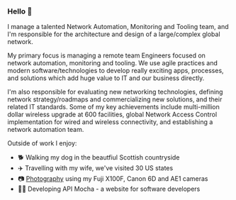 ### Hello 👋

I manage a talented Network Automation, Monitoring and Tooling team, and I'm responsible for the architecture and design of a large/complex global network.

My primary focus is managing a remote team Engineers focused on network automation, monitoring and tooling.  We use agile practices and modern software/technologies to develop really exciting apps, processes, and solutions which add huge value to IT and our business directly.  

I'm also responsible for evaluating new networking technologies, defining network strategy/roadmaps and commercializing new solutions, and their related IT standards.  Some of my key achievements include multi-million dollar wireless upgrade at 600 facilities, global Network Access Control implementation for wired and wireless connectivity, and establishing a network automation team.

Outside of work I enjoy:
- 🐕 Walking my dog in the beautfiul Scottish countryside
- ✈️ Travelling with my wife, we've visited 30 US states
- 📷 [Photography](https://500px.com/p/PeterMoorey?view=photos) using my Fuji X100F, Canon 6D and AE1 cameras
- 👨‍💻 Developing API Mocha - a website for software developers


